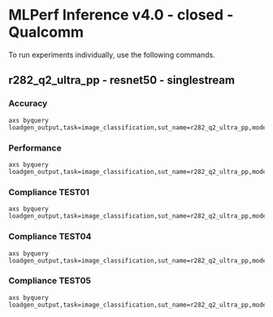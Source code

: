 
# MLPerf Inference v4.0 - closed - Qualcomm

To run experiments individually, use the following commands.

## r282_q2_ultra_pp - resnet50 - singlestream

### Accuracy  

```
axs byquery loadgen_output,task=image_classification,sut_name=r282_q2_ultra_pp,model_name=resnet50,framework=kilt,device=qaic,collection_name=experiments_submission,loadgen_mode=AccuracyOnly,loadgen_scenario=SingleStream
```

### Performance 

```
axs byquery loadgen_output,task=image_classification,sut_name=r282_q2_ultra_pp,model_name=resnet50,framework=kilt,device=qaic,collection_name=experiments_submission,loadgen_mode=PerformanceOnly,loadgen_compliance_test-,loadgen_scenario=SingleStream,loadgen_target_latency=0.4
```

### Compliance TEST01

```
axs byquery loadgen_output,task=image_classification,sut_name=r282_q2_ultra_pp,model_name=resnet50,framework=kilt,device=qaic,collection_name=experiments_submission,loadgen_mode=PerformanceOnly,loadgen_compliance_test=TEST01,loadgen_scenario=SingleStream,loadgen_target_latency=0.4
```

### Compliance TEST04

```
axs byquery loadgen_output,task=image_classification,sut_name=r282_q2_ultra_pp,model_name=resnet50,framework=kilt,device=qaic,collection_name=experiments_submission,loadgen_mode=PerformanceOnly,loadgen_compliance_test=TEST04,loadgen_scenario=SingleStream,loadgen_target_latency=0.4
```

### Compliance TEST05

```
axs byquery loadgen_output,task=image_classification,sut_name=r282_q2_ultra_pp,model_name=resnet50,framework=kilt,device=qaic,collection_name=experiments_submission,loadgen_mode=PerformanceOnly,loadgen_compliance_test=TEST05,loadgen_scenario=SingleStream,loadgen_target_latency=0.4
```

